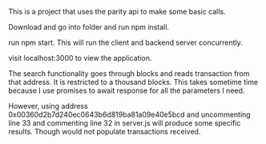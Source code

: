 This is a project that uses the parity api to make some basic calls.

Download and go into folder and run npm install.

run npm start. This will run the client and backend server concurrently.

visit localhost:3000 to view the application.

The search functionality goes through blocks and reads transaction from that address. It is restricted to a thousand blocks. This takes sometime time because I use promises to await response for all the parameters I need.

However, using address 0x00360d2b7d240ec0643b6d819ba81a09e40e5bcd and uncommenting line 33 and commenting line 32 in server.js will produce some specific results. Though would not populate transactions received.